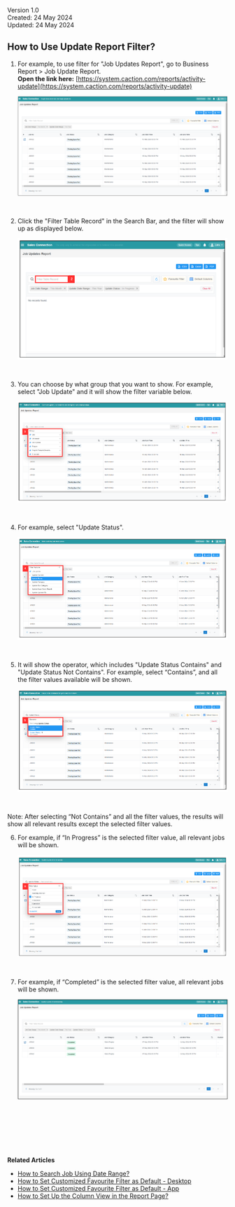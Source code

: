 Version 1.0<br>
Created: 24 May 2024<br>
Updated: 24 May 2024<br>
## How to Use Update Report Filter?

1. For example, to use filter for "Job Updates Report", go to Business Report > Job Update Report.<br>
   **Open the link here:** [https://system.caction.com/reports/activity-update](https://system.caction.com/reports/activity-update)

   <p align="center">
     <img src="img/Job_Update_Report_Filter_Step_1.png">
   </p><br>

2. Click the "Filter Table Record" in the Search Bar, and the filter will show up as displayed below.

   <p align="center">
     <img src="img/Job_Update_Report_Filter_Step_2.png">
   </p><br>

3. You can choose by what group that you want to show. For example, select "Job Update" and it will show the filter variable below.<br>

   <p align="center">
     <img src="img/Job_Update_Report_Filter_Step_3.png">
   </p><br>

4. For example, select "Update Status". 

   <p align="center">
     <img src="img/Job_Update_Report_Filter_Step_4.png">
   </p><br>

5. It will show the operator, which includes "Update Status Contains" and "Update Status Not Contains". For example, select “Contains”, and all the filter values available will be shown.

   <p align="center">
     <img src="img/Job_Update_Report_Filter_Step_5.png">
   </p><br>

  Note: After selecting “Not Contains” and all the filter values, the results will show all relevant results except the selected filter values.<br>
  
6. For example, if “In Progress” is the selected filter value, all relevant jobs will be shown. 

   <p align="center">
     <img src="img/Job_Update_Report_Filter_Step_6.png">
   </p><br>

7. For example, if “Completed” is the selected filter value, all relevant jobs will be shown.

   <p align="center">
     <img src="img/Job_Update_Report_Filter_Result.png">
   </p><br><br> 

<br><br><br>

**Related Articles**<br>
- [How to Search Job Using Date Range?](Job_Filter_by_Date_Range.md)
- [How to Set Customized Favourite Filter as Default - Desktop ](Default_Favourite_Filter.md)
- [How to Set Customized Favourite Filter as Default - App ](Default_Favourite_Filter_App.md)
- [How to Set Up the Column View in the Report Page?](How_to_Set_Up_the_Column_View_in_the_Report_Page.md)

<!-- [Link Text](https://support.caction.com/Job_Update_Report_Filter.html) -->
